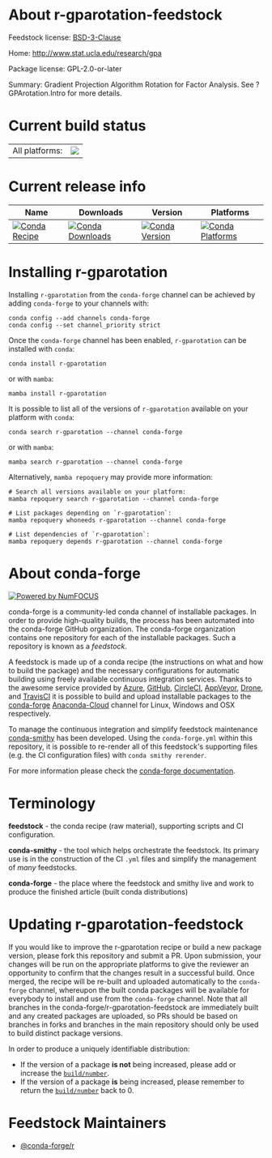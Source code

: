 About r-gparotation-feedstock
=============================

Feedstock license: [BSD-3-Clause](https://github.com/conda-forge/r-gparotation-feedstock/blob/main/LICENSE.txt)

Home: http://www.stat.ucla.edu/research/gpa

Package license: GPL-2.0-or-later

Summary: Gradient Projection Algorithm Rotation for Factor Analysis. See ?GPArotation.Intro for more details.

Current build status
====================


<table><tr><td>All platforms:</td>
    <td>
      <a href="https://dev.azure.com/conda-forge/feedstock-builds/_build/latest?definitionId=1209&branchName=main">
        <img src="https://dev.azure.com/conda-forge/feedstock-builds/_apis/build/status/r-gparotation-feedstock?branchName=main">
      </a>
    </td>
  </tr>
</table>

Current release info
====================

| Name | Downloads | Version | Platforms |
| --- | --- | --- | --- |
| [![Conda Recipe](https://img.shields.io/badge/recipe-r--gparotation-green.svg)](https://anaconda.org/conda-forge/r-gparotation) | [![Conda Downloads](https://img.shields.io/conda/dn/conda-forge/r-gparotation.svg)](https://anaconda.org/conda-forge/r-gparotation) | [![Conda Version](https://img.shields.io/conda/vn/conda-forge/r-gparotation.svg)](https://anaconda.org/conda-forge/r-gparotation) | [![Conda Platforms](https://img.shields.io/conda/pn/conda-forge/r-gparotation.svg)](https://anaconda.org/conda-forge/r-gparotation) |

Installing r-gparotation
========================

Installing `r-gparotation` from the `conda-forge` channel can be achieved by adding `conda-forge` to your channels with:

```
conda config --add channels conda-forge
conda config --set channel_priority strict
```

Once the `conda-forge` channel has been enabled, `r-gparotation` can be installed with `conda`:

```
conda install r-gparotation
```

or with `mamba`:

```
mamba install r-gparotation
```

It is possible to list all of the versions of `r-gparotation` available on your platform with `conda`:

```
conda search r-gparotation --channel conda-forge
```

or with `mamba`:

```
mamba search r-gparotation --channel conda-forge
```

Alternatively, `mamba repoquery` may provide more information:

```
# Search all versions available on your platform:
mamba repoquery search r-gparotation --channel conda-forge

# List packages depending on `r-gparotation`:
mamba repoquery whoneeds r-gparotation --channel conda-forge

# List dependencies of `r-gparotation`:
mamba repoquery depends r-gparotation --channel conda-forge
```


About conda-forge
=================

[![Powered by
NumFOCUS](https://img.shields.io/badge/powered%20by-NumFOCUS-orange.svg?style=flat&colorA=E1523D&colorB=007D8A)](https://numfocus.org)

conda-forge is a community-led conda channel of installable packages.
In order to provide high-quality builds, the process has been automated into the
conda-forge GitHub organization. The conda-forge organization contains one repository
for each of the installable packages. Such a repository is known as a *feedstock*.

A feedstock is made up of a conda recipe (the instructions on what and how to build
the package) and the necessary configurations for automatic building using freely
available continuous integration services. Thanks to the awesome service provided by
[Azure](https://azure.microsoft.com/en-us/services/devops/), [GitHub](https://github.com/),
[CircleCI](https://circleci.com/), [AppVeyor](https://www.appveyor.com/),
[Drone](https://cloud.drone.io/welcome), and [TravisCI](https://travis-ci.com/)
it is possible to build and upload installable packages to the
[conda-forge](https://anaconda.org/conda-forge) [Anaconda-Cloud](https://anaconda.org/)
channel for Linux, Windows and OSX respectively.

To manage the continuous integration and simplify feedstock maintenance
[conda-smithy](https://github.com/conda-forge/conda-smithy) has been developed.
Using the ``conda-forge.yml`` within this repository, it is possible to re-render all of
this feedstock's supporting files (e.g. the CI configuration files) with ``conda smithy rerender``.

For more information please check the [conda-forge documentation](https://conda-forge.org/docs/).

Terminology
===========

**feedstock** - the conda recipe (raw material), supporting scripts and CI configuration.

**conda-smithy** - the tool which helps orchestrate the feedstock.
                   Its primary use is in the construction of the CI ``.yml`` files
                   and simplify the management of *many* feedstocks.

**conda-forge** - the place where the feedstock and smithy live and work to
                  produce the finished article (built conda distributions)


Updating r-gparotation-feedstock
================================

If you would like to improve the r-gparotation recipe or build a new
package version, please fork this repository and submit a PR. Upon submission,
your changes will be run on the appropriate platforms to give the reviewer an
opportunity to confirm that the changes result in a successful build. Once
merged, the recipe will be re-built and uploaded automatically to the
`conda-forge` channel, whereupon the built conda packages will be available for
everybody to install and use from the `conda-forge` channel.
Note that all branches in the conda-forge/r-gparotation-feedstock are
immediately built and any created packages are uploaded, so PRs should be based
on branches in forks and branches in the main repository should only be used to
build distinct package versions.

In order to produce a uniquely identifiable distribution:
 * If the version of a package **is not** being increased, please add or increase
   the [``build/number``](https://docs.conda.io/projects/conda-build/en/latest/resources/define-metadata.html#build-number-and-string).
 * If the version of a package **is** being increased, please remember to return
   the [``build/number``](https://docs.conda.io/projects/conda-build/en/latest/resources/define-metadata.html#build-number-and-string)
   back to 0.

Feedstock Maintainers
=====================

* [@conda-forge/r](https://github.com/conda-forge/r/)

